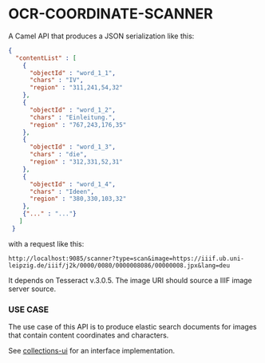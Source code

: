 # OCR-COORDINATE-SCANNER

A Camel API that produces a JSON serialization like this:

```json
{
  "contentList" : [
    {
      "objectId" : "word_1_1",
      "chars" : "IV",
      "region" : "311,241,54,32"
    },
    {
      "objectId" : "word_1_2",
      "chars" : "Einleitung.",
      "region" : "767,243,176,35"
    },
    {
      "objectId" : "word_1_3",
      "chars" : "die",
      "region" : "312,331,52,31"
    },
    {
      "objectId" : "word_1_4",
      "chars" : "Ideen",
      "region" : "380,330,103,32"
    },
    {"..." : "..."}
   ]
 }
```
with a request like this:

`
http://localhost:9085/scanner?type=scan&image=https://iiif.ub.uni-leipzig.de/iiif/j2k/0000/0080/0000008086/00000008.jpx&lang=deu
`

It depends on Tesseract v.3.0.5.  The image URI should source a IIIF image server source.

### USE CASE
The use case of this API is to produce elastic search documents for images that contain content coordinates and characters.

See [collections-ui](https://github.com/ub-leipzig/collections-ui) for an interface implementation.